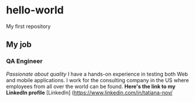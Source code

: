 # hello-world
My first repository
## My job
### QA Engineer
*Passionate about quality*
I have a hands-on experience in testing both Web and mobile applications.
I work for the consulting company in the US where employees from all over the world can be found.
**Here's the link to my LinkedIn profile**
[LinkedIn] (https://www.linkedin.com/in/tatiana-nov/
